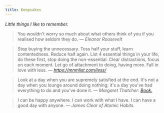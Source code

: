 ```yaml
---
title: Keepsakes
---
```


_Little things I like to remember._

> You wouldn't worry so much about what others think of you if you realised how seldom they do.
> *― Eleanor Roosevelt*

> Stop buying the unnecessary. Toss half your stuff, learn contentedness. Reduce half again. List 4 essential things in your life, do these first, stop doing the non-essential. Clear distractions, focus on each moment. Let go of attachment to doing, having more.
> Fall in love with less.
> *― https://mnmlist.com/less/*

> Look at a day when you are supremely satisfied at the end. It's not a day  when you lounge around doing nothing; it's a day you've had everything  to do and you've done it.
> *― Margaret Thatcher: [Book.](https://www.goodreads.com/book/show/3738214-as-i-said-to-dennis)*

> I can be happy anywhere.
> I can work with what I have.
> I can have a good day with anyone.
> *― James Clear of Atomic Habits.*
